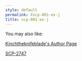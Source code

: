 ```yaml
---
style: default
permalink: Xscp-001-ex-j
title: scp-001-ex-j
---
```

You may also like:

[Kinchtheknifeblade's Author Page](http://scp-wiki.net/kinchtheknifeblade-s-author-page)

[SCP-2747](http://scp-wiki.net/scp-2747)
